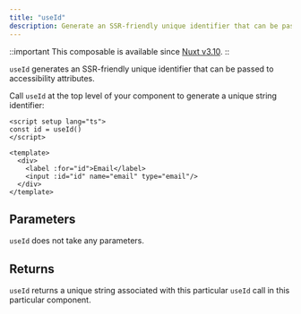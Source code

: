 ```yaml
---
title: "useId"
description: Generate an SSR-friendly unique identifier that can be passed to accessibility attributes.
---
```


::important
This composable is available since [Nuxt v3.10](/v3-10#ssr-safe-accessible-unique-id-creation).
::

`useId` generates an SSR-friendly unique identifier that can be passed to accessibility attributes.

Call `useId` at the top level of your component to generate a unique string identifier:

```vue [components/EmailField.vue]
<script setup lang="ts">
const id = useId()
</script>

<template>
  <div>
    <label :for="id">Email</label>
    <input :id="id" name="email" type="email"/>
  </div>
</template>
```

## Parameters

`useId` does not take any parameters.

## Returns

`useId` returns a unique string associated with this particular `useId` call in this particular component.

